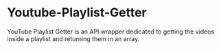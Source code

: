 # Youtube-Playlist-Getter
YouTube Playlist Getter is an API wrapper dedicated to getting the videos inside a playlist and returning them in an array.
